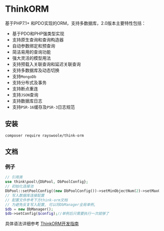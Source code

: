 # ThinkORM

基于PHP7.1+ 和PDO实现的ORM，支持多数据库，2.0版本主要特性包括：

* 基于PDO和PHP强类型实现
* 支持原生查询和查询构造器
* 自动参数绑定和预查询
* 简洁易用的查询功能
* 强大灵活的模型用法
* 支持预载入关联查询和延迟关联查询
* 支持多数据库及动态切换
* 支持`MongoDb`
* 支持分布式及事务
* 支持断点重连
* 支持`JSON`查询
* 支持数据库日志
* 支持`PSR-16`缓存及`PSR-3`日志规范


## 安装
~~~
composer require rayswoole/think-orm
~~~

## 文档

### 例子
```php
// 引用类
use think\pool\{DbPool, DbPoolConfig};
// 初始化连接池
DbPool::setPoolConfig((new DbPoolConfig())->setMinObjectNum(2)->setMaxObjectNum(5));
// 写入数据库连接配置
// 配置文件参考下方think-orm文档
// 为避免反复写入配置, 可以将DbManager全局单例,
$db = new DbManager();
$db->setConfig($config);//单例后只需要执行一次就够了
```

具体语法详细参考 [ThinkORM开发指南](https://www.kancloud.cn/manual/think-orm/content)
